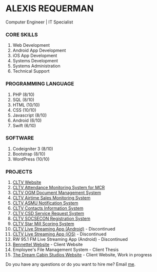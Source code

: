 # ALEXIS REQUERMAN

Computer Engineer | IT Specialist

### CORE SKILLS

1. Web Development
2. Android App Development
3. iOS App Development
4. Systems Development
5. Systems Administration
6. Technical Support

### PROGRAMMING LANGUAGE

1. PHP (8/10)
2. SQL (8/10)
3. HTML (10/10)
4. CSS (10/10)
5. Javascript (8/10)
6. Android (6/10)
7. Swift (6/10)

### SOFTWARE

1. Codeigniter 3 (8/10)
2. Bootstrap (8/10)
3. WordPress (10/10)

### PROJECTS

1. [CLTV Website](http://www.cltv36.tv/)
2. [CLTV Attendance Monitoring System for MCR](http://mcr.cltv36.tv/)
3. [CLTV OGM Document Management System](http://www.cltv36.tv/dms)
4. [CLTV Airtime Sales Monitoring System](http://www.cltv36.tv/asmu)
5. [CLTV ASMU Notification System](http://www.cltv36.tv/notification)
6. [CLTV Contacts Information System](http://www.cltv36.tv/contacts)
7. [CLTV CSD Service Request System](http://www.cltv36.tv/csd)
8. [CLTV SOCSECON Registration System](http://cltv36.tv/socsecon/)
9. [CLTV Star Mill Scoring System](http://cltv36.tv/score)
10. [CLTV Live Streaming App (Android)](https://play.google.com/store/apps/details?id=com.art.cltv36.livestream&hl=en) - Discontinued
11. [CLTV Live Streaming App (iOS)](https://itunes.apple.com/us/app/cltv36-livestreaming/id1087254064?mt=8) - Discontinued
12. RW 95.1 FM Live Streaming App (Android) - Discontinued
13. [Bennettel Website](https://bennettel.com) - Client Website
14. Employee's File Management System - Client Thesis
15. [The Dream Cabin Studios Website](https://thedreamcabinstudios.herokuapp.com/) - Client Website, Work in progress

Do you have any questions or do you want to hire me? Email [me](mailto:alexisrequerman@gmail.com).

